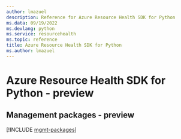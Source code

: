 ```yaml
---
author: lmazuel
description: Reference for Azure Resource Health SDK for Python
ms.data: 09/19/2022
ms.devlang: python
ms.service: resourcehealth
ms.topic: reference
title: Azure Resource Health SDK for Python
ms.author: lmazuel
---
```

# Azure Resource Health SDK for Python - preview

## Management packages - preview
[!INCLUDE [mgmt-packages](resource-health-mgmt-index.md)]